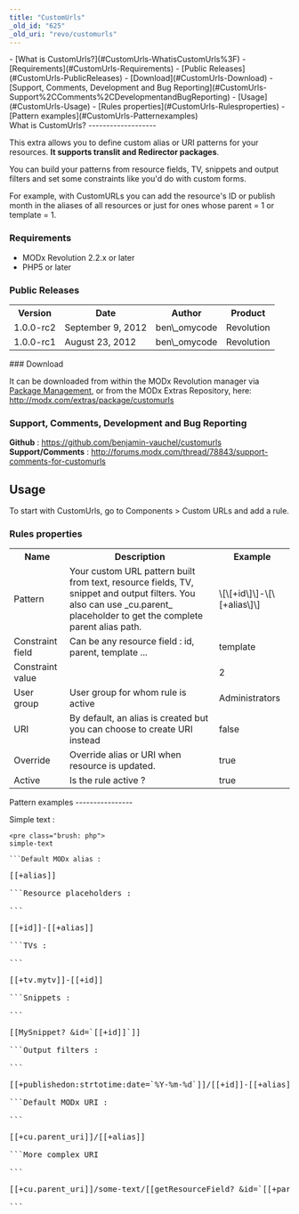 ```yaml
---
title: "CustomUrls"
_old_id: "625"
_old_uri: "revo/customurls"
---
```


<div>- [What is CustomUrls?](#CustomUrls-WhatisCustomUrls%3F)
  - [Requirements](#CustomUrls-Requirements)
  - [Public Releases](#CustomUrls-PublicReleases)
  - [Download](#CustomUrls-Download)
  - [Support, Comments, Development and Bug Reporting](#CustomUrls-Support%2CComments%2CDevelopmentandBugReporting)
- [Usage](#CustomUrls-Usage)
  - [Rules properties](#CustomUrls-Rulesproperties)
- [Pattern examples](#CustomUrls-Patternexamples)

</div>What is CustomUrls?
-------------------

This extra allows you to define custom alias or URI patterns for your resources. **It supports translit and Redirector packages**.

You can build your patterns from resource fields, TV, snippets and output filters and set some constraints like you'd do with custom forms.

For example, with CustomURLs you can add the resource's ID or publish month in the aliases of all resources or just for ones whose parent = 1 or template = 1.

### Requirements

- MODx Revolution 2.2.x or later
- PHP5 or later

### Public Releases

<table><tbody><tr><th>Version</th><th>Date</th><th>Author</th><th>Product</th></tr><tr><td>1.0.0-rc2</td><td>September 9, 2012</td><td>ben\_omycode</td><td>Revolution</td></tr><tr><td>1.0.0-rc1</td><td>August 23, 2012</td><td>ben\_omycode</td><td>Revolution</td></tr></tbody></table>### Download

It can be downloaded from within the MODx Revolution manager via [Package Management](/revolution/2.x/developing-in-modx/advanced-development/package-management "Package Management"), or from the MODx Extras Repository, here: <http://modx.com/extras/package/customurls>

### Support, Comments, Development and Bug Reporting

**Github** : <https://github.com/benjamin-vauchel/customurls>  
**Support/Comments** : <http://forums.modx.com/thread/78843/support-comments-for-customurls>

Usage
-----

To start with CustomUrls, go to Components > Custom URLs and add a rule.

### Rules properties

<table><tbody><tr><th>Name</th><th>Description</th><th>Example</th></tr><tr><td>Pattern   
</td><td>Your custom URL pattern built from text, resource fields, TV, snippet and output filters. You also can use _cu.parent_ placeholder to get the complete parent alias path.</td><td>\[\[+id\]\]-\[\[+alias\]\]   
</td></tr><tr><td>Constraint field   
</td><td>Can be any resource field : id, parent, template ...</td><td>template</td></tr><tr><td>Constraint value   
</td><td> </td><td>2</td></tr><tr><td>User group</td><td>User group for whom rule is active</td><td>Administrators</td></tr><tr><td>URI</td><td>By default, an alias is created but you can choose to create URI instead</td><td>false</td></tr><tr><td>Override</td><td>Override alias or URI when resource is updated.</td><td>true</td></tr><tr><td>Active</td><td>Is the rule active ?</td><td>true</td></tr></tbody></table>Pattern examples
----------------

Simple text :

```
<pre class="brush: php">
simple-text

```Default MODx alias :

```
<pre class="brush: php">
[[+alias]]

```Resource placeholders :

```
<pre class="brush: php">
[[+id]]-[[+alias]]

```TVs :

```
<pre class="brush: php">
[[+tv.mytv]]-[[+id]]

```Snippets :

```
<pre class="brush: php">
[[MySnippet? &id=`[[+id]]`]]

```Output filters :

```
<pre class="brush: php">
[[+publishedon:strtotime:date=`%Y-%m-%d`]]/[[+id]]-[[+alias]]

```Default MODx URI :

```
<pre class="brush: php">
[[+cu.parent_uri]]/[[+alias]]

```More complex URI

```
<pre class="brush: php">
[[+cu.parent_uri]]/some-text/[[getResourceField? &id=`[[+parent]]`]]/[[+id]]-[[+alias]]

```